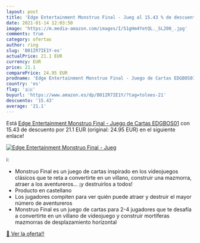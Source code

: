 ```yaml
---
layout: post
title: 'Edge Entertainment Monstruo Final - Jueg al 15.43 % de descuento'
date: 2021-01-14 12:03:50
image: 'https://m.media-amazon.com/images/I/51gHm4YetQL._SL200_.jpg'
comments: true
category: ofertas
author: ring
slug: 'B01IR7IE1Y-es'
actualPrice: 21.1 EUR
currency: EUR
price: 21.1
comparePrice: 24.95 EUR
prodname: 'Edge Entertainment Monstruo Final - Juego de Cartas EDGBOS01'
country: 'es'
flag: '🇪🇸'
buyurl: 'https://www.amazon.es/dp/B01IR7IE1Y/?tag=tolees-21'
descuento: '15.43'
average: '21.1'
---
```


Está [Edge Entertainment Monstruo Final - Juego de Cartas EDGBOS01](https://www.amazon.es/dp/B01IR7IE1Y/?tag=tolees-21) con 15.43 de descuento por 21.1 EUR (original: 24.95 EUR) en el siguiente enlace!

[![Edge Entertainment Monstruo Final - Jueg](https://m.media-amazon.com/images/I/51gHm4YetQL._SL200_.jpg)](https://www.amazon.es/dp/B01IR7IE1Y/?tag=tolees-21)

ℹ️:

- Monstruo Final es un juego de cartas inspirado en los videojuegos clásicos que te reta a convertirte en un villano, construir una mazmorra, atraer a los aventureros… ¡y destruirlos a todos!
- Producto en castellano
- Los jugadores compiten para ver quién puede atraer y destruir el mayor número de aventureros
- Monstruo Final es un juego de cartas para 2-4 jugadores que te desafía a convertirte en un villano de videojuego y construir mortíferas mazmorras de desplazamiento horizontal

[🛒 Ver la oferta!!](https://www.amazon.es/dp/B01IR7IE1Y/?tag=tolees-21)
